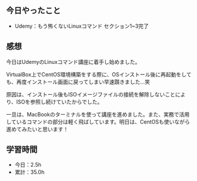## 今日やったこと
- Udemy：もう怖くないLinuxコマンド セクション1~3完了


## 感想
今日はUdemyのLinuxコマンド講座に着手し始めました。

VirtualBox上でCentOS環境構築をする際に、OSインストール後に再起動をしても、再度インストール画面に戻ってしまい早速躓きました...笑

原因は、インストール後もISOイメージファイルの接続を解除しないことにより、ISOを参照し続けていたからでした。

一旦は、MacBookのターミナルを使って講座を進めました。また、実務で活用しているコマンドの部分は軽く飛ばしています。明日は、CentOSも使いながら進めてみたいと思います！

## 学習時間
- 今日：2.5h
- 累計：35.0h